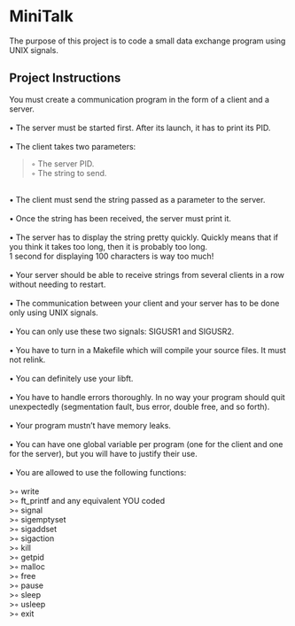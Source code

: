 # MiniTalk
The purpose of this project is to code a small data exchange program
using UNIX signals.

## Project Instructions
You must create a communication program in the form of a client and a server.<br>
<br>
• The server must be started first. After its launch, it has to print its PID.<br>
<br>
• The client takes two parameters:<br>
>◦ The server PID.<br>
>◦ The string to send.<br>
<br>
• The client must send the string passed as a parameter to the server.<br>
<br>
• Once the string has been received, the server must print it.<br>
<br>
• The server has to display the string pretty quickly. Quickly means that if you think it takes too long, then it is probably too long.<br>
1 second for displaying 100 characters is way too much!<br>
<br>
• Your server should be able to receive strings from several clients in a row without needing to restart.<br>
<br>
• The communication between your client and your server has to be done only using UNIX signals.<br>
<br>
• You can only use these two signals: SIGUSR1 and SIGUSR2.<br>
<br>
• You have to turn in a Makefile which will compile your source files. It must not relink.<br>
<br>
• You can definitely use your libft.<br>
<br>
• You have to handle errors thoroughly. In no way your program should quit unexpectedly (segmentation fault, bus error, double free, and so forth).<br>
<br>
• Your program mustn’t have memory leaks.<br>
<br>
• You can have one global variable per program (one for the client and one for the server), but you will have to justify their use.<br>
<br>
• You are allowed to use the following functions:<br>
<br>
>◦ write<br>
>◦ ft_printf and any equivalent YOU coded<br>
>◦ signal<br>
>◦ sigemptyset<br>
>◦ sigaddset<br>
>◦ sigaction<br>
>◦ kill<br>
>◦ getpid<br>
>◦ malloc<br>
>◦ free<br>
>◦ pause<br>
>◦ sleep<br>
>◦ usleep<br>
>◦ exit<br>
